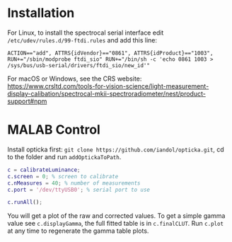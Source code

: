 # Installation

For Linux, to install the spectrocal serial interface edit `/etc/udev/rules.d/99-ftdi.rules` and add this line:

```
ACTION=="add", ATTRS{idVendor}=="0861", ATTRS{idProduct}=="1003", RUN+="/sbin/modprobe ftdi_sio" RUN+="/bin/sh -c 'echo 0861 1003 > /sys/bus/usb-serial/drivers/ftdi_sio/new_id'"
```

For macOS or Windows, see the CRS website: https://www.crsltd.com/tools-for-vision-science/light-measurement-display-calibation/spectrocal-mkii-spectroradiometer/nest/product-support#npm

# MALAB Control

Install opticka first: `git clone https://github.com/iandol/opticka.git`, cd to the folder and run `addOptickaToPath`.

```matlab
c = calibrateLuminance;
c.screen = 0; % screen to calibrate
c.nMeasures = 40; % number of measurements
c.port = '/dev/ttyUSB0'; % serial port to use

c.runAll();
```

You will get a plot of the raw and corrected values. To get a simple gamma value see `c.displayGamma`, the full fitted table is in `c.finalCLUT`. Run `c.plot` at any time to regenerate the gamma table plots.
